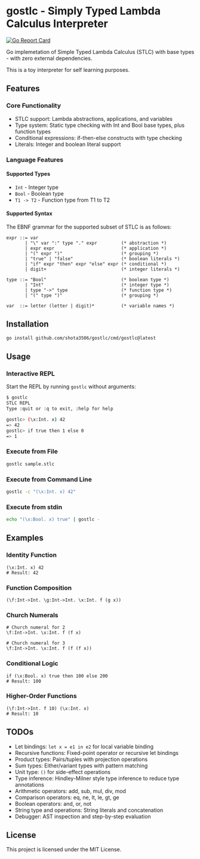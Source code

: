 # gostlc - Simply Typed Lambda Calculus Interpreter

[![Go Report Card](https://goreportcard.com/badge/github.com/shota3506/gostlc)](https://goreportcard.com/report/github.com/shota3506/gostlc)

Go implemetation of Simple Typed Lambda Calculus (STLC) with base types - with zero external dependencies.

This is a toy interpreter for self learning purposes.

## Features

### Core Functionality
- STLC support: Lambda abstractions, applications, and variables
- Type system: Static type checking with Int and Bool base types, plus function types
- Conditional expressions: if-then-else constructs with type checking
- Literals: Integer and boolean literal support

### Language Features

#### Supported Types
- `Int` - Integer type
- `Bool` - Boolean type
- `T1 -> T2` - Function type from T1 to T2

#### Supported Syntax

The EBNF grammar for the supported subset of STLC is as follows:

```
expr ::= var
       | "\" var ":" type "." expr         (* abstraction *)
       | expr expr                         (* application *)
       | "(" expr ")"                      (* grouping *)
       | "true" | "false"                  (* boolean literals *)
       | "if" expr "then" expr "else" expr (* conditional *)
       | digit+                            (* integer literals *)

type ::= "Bool"                            (* boolean type *)
       | "Int"                             (* integer type *)
       | type "->" type                    (* function type *)
       | "(" type ")"                      (* grouping *)

var  ::= letter (letter | digit)*          (* variable names *)
```

## Installation

```bash
go install github.com/shota3506/gostlc/cmd/gostlc@latest
```

## Usage

### Interactive REPL

Start the REPL by running `gostlc` without arguments:

```bash
$ gostlc
STLC REPL
Type :quit or :q to exit, :help for help

gostlc> (\x:Int. x) 42
=> 42
gostlc> if true then 1 else 0
=> 1
```

### Execute from File

```bash
gostlc sample.stlc
```

### Execute from Command Line

```bash
gostlc -c "(\x:Int. x) 42"
```

### Execute from stdin

```bash
echo "(\x:Bool. x) true" | gostlc -
```

## Examples

### Identity Function
```stlc
(\x:Int. x) 42
# Result: 42
```

### Function Composition
```stlc
(\f:Int->Int. \g:Int->Int. \x:Int. f (g x))
```

### Church Numerals
```stlc
# Church numeral for 2
\f:Int->Int. \x:Int. f (f x)

# Church numeral for 3
\f:Int->Int. \x:Int. f (f (f x))
```

### Conditional Logic
```stlc
if (\x:Bool. x) true then 100 else 200
# Result: 100
```

### Higher-Order Functions
```stlc
(\f:Int->Int. f 10) (\x:Int. x)
# Result: 10
```

## TODOs

- Let bindings: `let x = e1 in e2` for local variable binding
- Recursive functions: Fixed-point operator or recursive let bindings
- Product types: Pairs/tuples with projection operations
- Sum types: Either/variant types with pattern matching
- Unit type: `()` for side-effect operations
- Type inference: Hindley-Milner style type inference to reduce type annotations
- Arithmetic operators: add, sub, mul, div, mod
- Comparison operators: eq, ne, lt, le, gt, ge
- Boolean operators: and, or, not
- String type and operations: String literals and concatenation
- Debugger: AST inspection and step-by-step evaluation


## License

This project is licensed under the MIT License.
